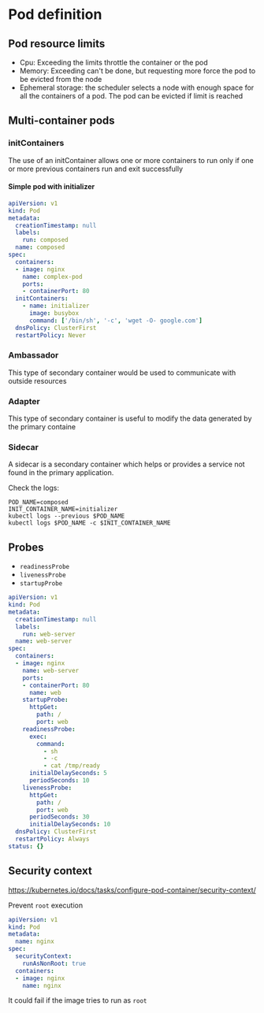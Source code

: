 # Pod definition

## Pod resource limits

* Cpu: Exceeding the limits throttle the container or the pod
* Memory: Exceeding can't be done, but requesting more force the pod to be evicted from the node
* Ephemeral storage: the scheduler selects a node with enough space for all the containers of a pod. The pod can be
  evicted if limit is reached

## Multi-container pods

### initContainers

The use of an initContainer allows one or more containers to run only if one or more previous containers run and exit
successfully

#### Simple pod with initializer

```yaml
apiVersion: v1
kind: Pod
metadata:
  creationTimestamp: null
  labels:
    run: composed
  name: composed
spec:
  containers:
  - image: nginx
    name: complex-pod
    ports:
    - containerPort: 80
  initContainers:
    - name: initializer 
      image: busybox
      command: ['/bin/sh', '-c', 'wget -O- google.com']
  dnsPolicy: ClusterFirst
  restartPolicy: Never
```

### Ambassador

This type of secondary container would be used to communicate with outside resources

### Adapter

This type of secondary container is useful to modify the data generated by the primary containe

### Sidecar

A sidecar is a secondary container which helps or provides a service not found in the primary application.

Check the logs:

```shell
POD_NAME=composed
INIT_CONTAINER_NAME=initializer
kubectl logs --previous $POD_NAME
kubectl logs $POD_NAME -c $INIT_CONTAINER_NAME
```

## Probes

* `readinessProbe`
* `livenessProbe`
* `startupProbe`

```yaml
apiVersion: v1
kind: Pod
metadata:
  creationTimestamp: null
  labels:
    run: web-server
  name: web-server
spec:
  containers:
  - image: nginx
    name: web-server
    ports:
    - containerPort: 80
      name: web
    startupProbe:
      httpGet:
        path: /
        port: web
    readinessProbe:
      exec:
        command:
          - sh
          - -c
          - cat /tmp/ready
      initialDelaySeconds: 5
      periodSeconds: 10
    livenessProbe:
      httpGet:
        path: /
        port: web
      periodSeconds: 30
      initialDelaySeconds: 10
  dnsPolicy: ClusterFirst
  restartPolicy: Always
status: {}
```

## Security context

https://kubernetes.io/docs/tasks/configure-pod-container/security-context/

Prevent `root` execution

```yaml
apiVersion: v1
kind: Pod
metadata:
  name: nginx
spec:
  securityContext:
    runAsNonRoot: true
  containers:
  - image: nginx
    name: nginx
```

It could fail if the image tries to run as `root`
